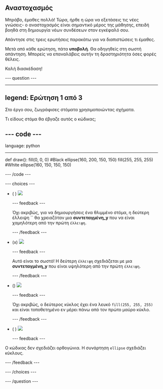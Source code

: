 ## Αναστοχασμός

Μπράβο, έμαθες πολλά! Τώρα, ήρθε η ώρα να εξετάσεις τις νέες γνώσεις- ο αναστοχασμός είναι σημαντικό μέρος της μάθησης, επειδή βοηθά στη δημιουργία νέων συνδέσεων στον εγκέφαλό σου.

Απάντησε στις τρεις ερωτήσεις παρακάτω για να διαπιστώσεις τι έμαθες.

Μετά από κάθε ερώτηση, πάτα **υποβολή**. Θα οδηγηθείς στη σωστή απάντηση. Μπορείς να επαναλάβεις αυτήν τη δραστηριότητα όσες φορές θέλεις.

Καλή διασκέδαση!

--- question ---

---
legend: Ερώτηση 1 από 3
---

Στο έργο σου, ζωγράφισες στόματα χρησιμοποιώντας σχήματα.

Τι είδους στόμα θα έβγαζε αυτός ο κώδικας;

--- code ---
---
language: python

---
def draw(): fill(0, 0, 0) #Black ellipse(160, 200, 150, 150) fill(255, 255, 255) #White ellipse(160, 150, 150, 150)

--- /code ---

--- choices ---

- ( ) ![](images/sad-mouth.png)

  --- feedback ---

  Όχι ακριβώς, για να δημιουργήσεις ένα θλιμμένο στόμα, η δεύτερη έλλειψη `` θα χρειαζόταν μια **συντεταγμένη_y** που να είναι χαμηλότερη από την πρώτη `έλλειψη`.

  --- /feedback ---

- (x) ![](images/happy-mouth.png)

  --- feedback ---

  Αυτό είναι το σωστό! Η δεύτερη `έλλειψη` σχεδιάζεται με μια **συντεταγμένη_y** που είναι υψηλότερη από την πρώτη `έλλειψη`.

  --- /feedback ---

- () ![](images/circle-mouth.png)

  --- feedback ---

   Όχι ακριβώς, ο δεύτερος κύκλος έχει ένα λευκό `fill(255, 255, 255)` και είναι τοποθετημένο εν μέρει πάνω από τον πρώτο μαύρο κύκλο.

  --- /feedback ---

- ( ) ![](images/square-mouth.png)

  --- feedback ---

Ο κώδικας δεν σχεδιάζει ορθογώνια. Η συνάρτηση `ellipse` σχεδιάζει κύκλους.

  --- /feedback ---

--- /choices ---

--- /question ---
